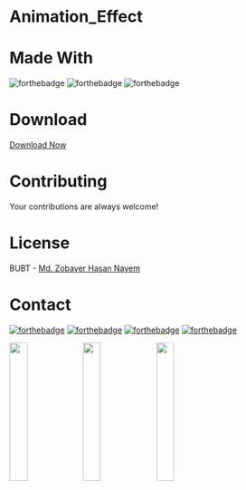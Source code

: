 # Animation_Effect

# Made With
![forthebadge](https://img.shields.io/badge/Visual_Studio_Code-5C2D91?style=for-the-badge&logo=visual%20studio&logoColor=white)
![forthebadge](https://img.shields.io/badge/HTML-00000F?style=for-the-badge&logo=html&logoColor=white)
![forthebadge](https://img.shields.io/badge/CSS-5C2D91?style=for-the-badge&logo=css&logoColor=white)


# Download
[Download Now](https://codeload.github.com/zobayerdev/Animation_Effect/zip/refs/heads/main)

# Contributing
Your contributions are always welcome!

# License
BUBT - [Md. Zobayer Hasan Nayem](https://github.com/zobayerdev/)

# Contact
[![forthebadge](https://img.shields.io/badge/Gmail-D14836?style=for-the-badge&logo=gmail&logoColor=white)](https://mail.google.com/mail/?view=cm&fs=1&to=zobayer.dev@gmail.com)
[![forthebadge](https://img.shields.io/badge/Facebook-D14836?style=for-the-badge&logo=facebook&logoColor=white)](https://www.facebook.com/zobayerdev/)
[![forthebadge](https://img.shields.io/badge/LinkedIn-D14836?style=for-the-badge&logo=linkedin&logoColor=white)](https://www.linkedin.com/in/zobayerdev/)
[![forthebadge](https://img.shields.io/badge/Instagram-D14836?style=for-the-badge&logo=instagram&logoColor=white)](https://www.instagram.com/zobayerdev/)


<img src="https://user-images.githubusercontent.com/74914169/197407469-8da394b9-4160-429c-8f79-f3b6b3171b30.png" width=25% height=25%>
<img src="https://user-images.githubusercontent.com/74914169/197407471-7d9752f5-9bef-445b-baf5-ef41869d6b81.png" width=25% height=25%>
<img src="https://user-images.githubusercontent.com/74914169/197407381-5a3eaaaf-c133-4384-810f-c373f8be1d73.gif" width=25% height=25%>
